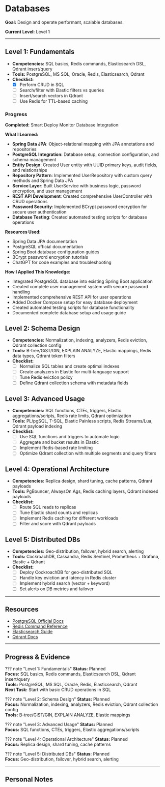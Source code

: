 # Databases

**Goal:** Design and operate performant, scalable databases.

**Current Level:** Level 1

---

## Level 1: Fundamentals
- **Competencies:** SQL basics, Redis commands, Elasticsearch DSL, Qdrant insert/query
- **Tools:** PostgreSQL, MS SQL, Oracle, Redis, Elasticsearch, Qdrant
- **Checklist:**
  - [x] Perform CRUD in SQL
  - [ ] Search/filter with Elastic filters vs queries
  - [ ] Insert/search vectors in Qdrant
  - [ ] Use Redis for TTL-based caching

### Progress
**Completed:** Smart Deploy Monitor Database Integration

**What I Learned:**
- **Spring Data JPA**: Object-relational mapping with JPA annotations and repositories
- **PostgreSQL Integration**: Database setup, connection configuration, and schema management
- **Entity Design**: Created User entity with UUID primary keys, audit fields, and relationships
- **Repository Pattern**: Implemented UserRepository with custom query methods and Spring Data JPA
- **Service Layer**: Built UserService with business logic, password encryption, and user management
- **REST API Development**: Created comprehensive UserController with CRUD operations
- **Password Security**: Implemented BCrypt password encryption for secure user authentication
- **Database Testing**: Created automated testing scripts for database operations

**Resources Used:**
- Spring Data JPA documentation
- PostgreSQL official documentation
- Spring Boot database configuration guides
- BCrypt password encryption tutorials
- ChatGPT for code examples and troubleshooting

**How I Applied This Knowledge:**
- Integrated PostgreSQL database into existing Spring Boot application
- Created complete user management system with secure password handling
- Implemented comprehensive REST API for user operations
- Added Docker Compose setup for easy database deployment
- Created automated testing scripts for database functionality
- Documented complete database setup and usage guide

## Level 2: Schema Design
- **Competencies:** Normalization, indexing, analyzers, Redis eviction, Qdrant collection config
- **Tools:** B-tree/GiST/GIN, EXPLAIN ANALYZE, Elastic mappings, Redis data types, Qdrant token filters
- **Checklist:**
  - [ ] Normalize SQL tables and create optimal indexes
  - [ ] Create analyzers in Elastic for multi-language support
  - [ ] Tune Redis eviction policy
  - [ ] Define Qdrant collection schema with metadata fields

## Level 3: Advanced Usage
- **Competencies:** SQL functions, CTEs, triggers, Elastic aggregations/scripts, Redis rate limits, Qdrant optimization
- **Tools:** PL/pgSQL, T-SQL, Elastic Painless scripts, Redis Streams/Lua, Qdrant payload indexing
- **Checklist:**
  - [ ] Use SQL functions and triggers to automate logic
  - [ ] Aggregate and bucket results in Elastic
  - [ ] Implement Redis-based rate limiting
  - [ ] Optimize Qdrant collection with multiple segments and query filters

## Level 4: Operational Architecture
- **Competencies:** Replica design, shard tuning, cache patterns, Qdrant payloads
- **Tools:** PgBouncer, AlwaysOn Ags, Redis caching layers, Qdrant indexed payloads
- **Checklist:**
  - [ ] Route SQL reads to replicas
  - [ ] Tune Elastic shard counts and replicas
  - [ ] Implement Redis caching for different workloads
  - [ ] Filter and score with Qdrant payloads

## Level 5: Distributed DBs
- **Competencies:** Geo-distribution, failover, hybrid search, alerting
- **Tools:** CockroachDB, Cassandra, Redis Sentinel, Prometheus + Grafana, Elastic + Qdrant
- **Checklist:**
  - [ ] Deploy CockroachDB for geo-distributed SQL
  - [ ] Handle key eviction and latency in Redis cluster
  - [ ] Implement hybrid search (vector + keyword)
  - [ ] Set alerts on DB metrics and failover

---

## Resources
- [PostgreSQL Official Docs](https://www.postgresql.org/docs/)
- [Redis Command Reference](https://redis.io/commands/)
- [Elasticsearch Guide](https://www.elastic.co/guide/)
- [Qdrant Docs](https://qdrant.tech/documentation/)

---

## Progress & Evidence

??? note "Level 1: Fundamentals"
    **Status:** Planned  
    **Focus:** SQL basics, Redis commands, Elasticsearch DSL, Qdrant insert/query  
    **Tools:** PostgreSQL, MS SQL, Oracle, Redis, Elasticsearch, Qdrant  
    **Next Task:** Start with basic CRUD operations in SQL

??? note "Level 2: Schema Design"
    **Status:** Planned  
    **Focus:** Normalization, indexing, analyzers, Redis eviction, Qdrant collection config  
    **Tools:** B-tree/GiST/GIN, EXPLAIN ANALYZE, Elastic mappings

??? note "Level 3: Advanced Usage"
    **Status:** Planned  
    **Focus:** SQL functions, CTEs, triggers, Elastic aggregations/scripts

??? note "Level 4: Operational Architecture"
    **Status:** Planned  
    **Focus:** Replica design, shard tuning, cache patterns

??? note "Level 5: Distributed DBs"
    **Status:** Planned  
    **Focus:** Geo-distribution, failover, hybrid search, alerting

---

## Personal Notes
